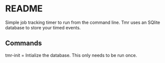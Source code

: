 # README #

Simple job tracking timer to run from the command line. Tmr uses an SQlite database to store your timed events.

Commands
---------

tmr-init = Intialize the database. This only needs to be run once.
